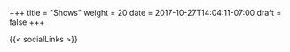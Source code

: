 +++
title = "Shows"
weight = 20
date = 2017-10-27T14:04:11-07:00
draft = false
+++

<div id="show-widget">
    <script charset="utf-8" src="https://widget.bandsintown.com/main.min.js"></script><a class="bit-widget-initializer" data-artist-name="The Dizzys" data-display-local-dates="false" data-display-past-dates="true" data-auto-style="false" data-widget-width="100%" data-text-color="#FFFFFF" data-link-color="#ff3399" data-popup-background-color="#000000" data-background-color="transparent" data-separator-color="#999999" data-font="Source Sans Pro" data-display-limit="5" data-link-text-color="#FFFFFF" data-div-id="show-widget"></a>
</div>

<!--<div class="widget_iframe">
    <iframe class="widget_iframe" src="http://www.reverbnation.com/widget_code/html_widget/artist_5926407?widget_id=52&amp;posted_by=artist_5926407&pwc[design]=default&pwc[background_color]=%23333333&pwc[layout]=compact&pwc[show_map]=0&pwc[size]=fit" width="100%" height="100%" frameborder="0" scrolling="no" style="width:0px;min-width:100%;max-width:100%;"></iframe>
</div>-->

{{< socialLinks >}}
